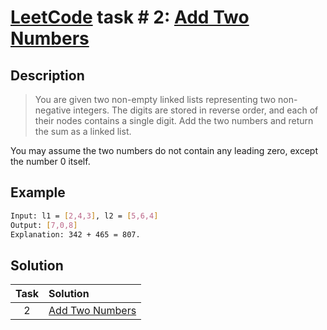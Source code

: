 # [LeetCode][leetcode] task # 2: [Add Two Numbers][task]

Description
-----------

> You are given two non-empty linked lists
> representing two non-negative integers.
> The digits are stored in reverse order,
> and each of their nodes contains a single digit.
> Add the two numbers and return the sum as a linked list.

You may assume the two numbers do not contain any leading zero, except the number 0 itself.

Example
-------

```sh
Input: l1 = [2,4,3], l2 = [5,6,4]
Output: [7,0,8]
Explanation: 342 + 465 = 807.
```

Solution
--------

| Task | Solution                    |
|:----:|:----------------------------|
|  2   | [Add Two Numbers][solution] |


[leetcode]: <http://leetcode.com/>
[task]: <https://leetcode.com/problems/add-two-numbers/>
[solution]: <https://github.com/wellaxis/praxis-leetcode/blob/main/src/main/java/com/witalis/praxis/leetcode/task/h1/p2/option/Practice.java>
